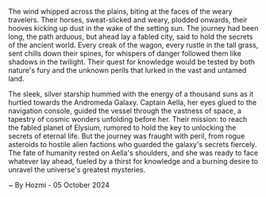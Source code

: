 
The wind whipped across the plains, biting at the faces of the weary travelers. Their horses, sweat-slicked and weary, plodded onwards, their hooves kicking up dust in the wake of the setting sun. The journey had been long, the path arduous, but ahead lay a fabled city, said to hold the secrets of the ancient world.  Every creak of the wagon, every rustle in the tall grass, sent chills down their spines, for whispers of danger followed them like shadows in the twilight. Their quest for knowledge would be tested by both nature's fury and the unknown perils that lurked in the vast and untamed land.

The sleek, silver starship hummed with the energy of a thousand suns as it hurtled towards the Andromeda Galaxy. Captain Aella, her eyes glued to the navigation console, guided the vessel through the vastness of space, a tapestry of cosmic wonders unfolding before her.  Their mission: to reach the fabled planet of Elysium, rumored to hold the key to unlocking the secrets of eternal life.  But the journey was fraught with peril, from rogue asteroids to hostile alien factions who guarded the galaxy's secrets fiercely. The fate of humanity rested on Aella's shoulders, and she was ready to face whatever lay ahead, fueled by a thirst for knowledge and a burning desire to unravel the universe's greatest mysteries. 

~ By Hozmi - 05 October 2024
